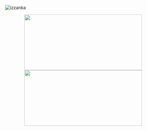 <p align="left"> <img src="https://komarev.com/ghpvc/?username=izzanka&label=Profile%20views&color=0e75b6&style=flat" alt="izzanka" /> </p>
<p align="center">
<a href="https://github.com/izzanka">
  <img height="180em" width="380em" src="https://github-readme-stats-eight-theta.vercel.app/api?username=izzanka&show_icons=true&theme=algolia&include_all_commits=true&count_private=true"/>
  <img height="180em" width="380em" src="https://github-readme-stats-eight-theta.vercel.app/api/top-langs/?username=izzanka&layout=compact&langs_count=6&theme=algolia"/>
</a>
</p>


